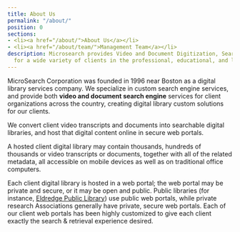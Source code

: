```yaml
---
title: About Us
permalink: "/about/"
position: 0
sections:
- <li><a href="/about/">About Us</a></li>
- <li><a href="/about/team/">Management Team</a></li>
description: Microsearch provides Video and Document Digitization, Search, and SEO
  for a wide variety of clients in the professional, educational, and labor sectors.
---
```


MicroSearch Corporation was founded in 1996 near Boston as a digital library services company.  We specialize in custom search engine services, and provide both **video and document search engine** services for client organizations across the country, creating digital library custom solutions for our clients.

We convert client video transcripts and documents into searchable digital libraries, and host that digital content online in secure web portals.

A hosted client digital library may contain thousands, hundreds of thousands or video transcripts or documents, together with all of the related metadata, all accessible on mobile devices as well as on traditional office computers.

Each client digital library is hosted in a web portal; the web portal may be private and secure, or it may be open and public. Public libraries (for instance, [Eldredge Public Library](http://eldredge.microsearch.net)) use public web portals, while private research Associations generally have private, secure web portals. Each of our client web portals has been highly customized to give each client exactly the search & retrieval experience desired.